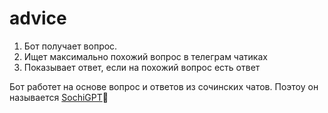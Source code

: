 # advice
1. Бот получает вопрос.
2. Ищет максимально похожий вопрос в телеграм чатиках
3. Показывает ответ, если на похожий вопрос есть ответ

Бот работет на основе вопрос и ответов из сочинских чатов. Поэтоу он называется [SochiGPT](https://t.me/sochi_gpt_bot)🌴
